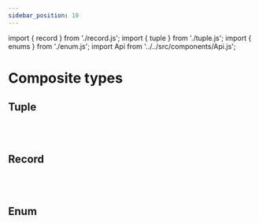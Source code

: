 ```yaml
---
sidebar_position: 10
---
```


import { record } from './record.js';
import { tuple } from './tuple.js';
import { enums } from './enum.js';
import Api from '../../src/components/Api.js';

# Composite types

## Tuple

<Api title="Instructions" data={tuple.instructions} />
<br/>
<Api title="Operators" data={tuple.operators} />
<br/>

## Record

<Api title="Instructions" data={record.instructions} />
<br/>
<Api title="Operators" data={record.operators} />
<br/>

## Enum

<Api title="Instructions" data={enums.instructions} />
<br/>
<Api title="Operators" data={enums.expressions} />
<br/>

